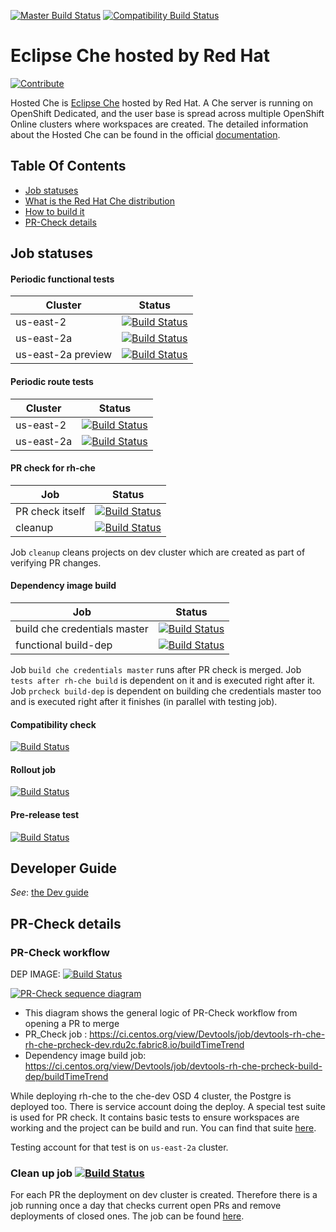[![Master Build Status](https://ci.centos.org/buildStatus/icon?subject=master&job=devtools-rh-che-build-che-credentials-master/)](https://ci.centos.org/job/devtools-rh-che-build-che-credentials-master/)
[![Compatibility Build Status](https://ci.centos.org/buildStatus/icon?subject=compatibility&job=devtools-rh-che-build-master/)](https://ci.centos.org/view/Devtools/job/devtools-rh-che-build-master/)

# Eclipse Che hosted by Red Hat

[![Contribute](https://raw.githubusercontent.com/redhat-developer-demos/quarkus-reactjs-postit-app/master/factory-contribute.svg)](https://localhost:8080/f?url=https://github.com/redhat-developer/rh-che)

Hosted Che is [Eclipse Che](https://www.eclipse.org/che/) hosted by Red Hat. A Che server is running on OpenShift Dedicated, and the user base is spread across multiple OpenShift Online clusters where workspaces are created. The detailed information about the Hosted Che can be found in the official [documentation](https://www.eclipse.org/che/docs/che-7/hosted-che/#about-hosted-che_hosted-che).

## Table Of Contents

* [Job statuses](#job-statuses)
* [What is the Red Hat Che distribution](#what-is-the-red-hat-che-distribution)
* [How to build it](#how-to-build-it)
* [PR-Check details](#pr-check-details)

## Job statuses

#### Periodic functional tests

| Cluster       | Status    |
| ------------- |-------------|
| us-east-2 | [![Build Status](https://ci.centos.org/buildStatus/icon?job=devtools-rh-che-periodic-prod-2/)](https://ci.centos.org/job/devtools-rh-che-periodic-prod-2/) |
| us-east-2a | [![Build Status](https://ci.centos.org/buildStatus/icon?job=devtools-rh-che-periodic-prod-2aProd)](https://ci.centos.org/view/Devtools/job/devtools-rh-che-periodic-prod-2aProd/) |
| us-east-2a preview | [![Build Status](https://ci.centos.org/buildStatus/icon?job=devtools-rh-che-periodic-prod-preview-2a/)](https://ci.centos.org/job/devtools-rh-che-periodic-prod-preview-2a/) |

#### Periodic route tests

| Cluster       | Status    |
| ------------- |-------------|
| us-east-2 | [![Build Status](https://ci.centos.org/buildStatus/icon?job=devtools-rh-che-periodic-route-2)](https://ci.centos.org/view/Devtools/job/devtools-rh-che-periodic-route-2) |
| us-east-2a | [![Build Status](https://ci.centos.org/buildStatus/icon?job=devtools-rh-che-periodic-route-2a)](https://ci.centos.org/view/Devtools/job/devtools-rh-che-periodic-route-2a/) |

#### PR check for rh-che

| Job       | Status    |
| ------------- |-------------|
| PR check itself | [![Build Status](https://ci.centos.org/buildStatus/icon?job=devtools-rh-che-rh-che-prcheck-dev.rdu2c.fabric8.io)](https://ci.centos.org/job/devtools-rh-che-rh-che-prcheck-dev.rdu2c.fabric8.io) |
| cleanup | [![Build Status](https://ci.centos.org/buildStatus/icon?job=devtools-rh-che-prcheck-cleanup)](https://ci.centos.org/job/devtools-rh-che-prcheck-cleanup) |

Job ```cleanup``` cleans projects on dev cluster which are created as part of verifying PR changes.

#### Dependency image build

| Job       | Status    |
| ------------- |-------------|
| build che credentials master | [![Build Status](https://ci.centos.org/buildStatus/icon?job=devtools-rh-che-build-che-credentials-master)](https://ci.centos.org/job/devtools-rh-che-build-che-credentials-master) |
| functional build-dep | [![Build Status](https://ci.centos.org/buildStatus/icon?job=devtools-rh-che-build-func-dep)](https://ci.centos.org/job/devtools-rh-che-build-func-dep) |


Job ```build che credentials master``` runs after PR check is merged. Job ```tests after rh-che build``` is dependent on it and is executed right after it. Job ```prcheck build-dep```
is dependent on building che credentials master too and is executed right after it finishes (in parallel with testing job). 

#### Compatibility check

[![Build Status](https://ci.centos.org/buildStatus/icon?job=devtools-rh-che-rh-che-compatibility-test-dev.rdu2c.fabric8.io)](https://ci.centos.org/job/devtools-rh-che-rh-che-compatibility-test-dev.rdu2c.fabric8.io)

#### Rollout job

[![Build Status](https://ci.centos.org/buildStatus/icon?job=devtools-rh-che-rollout-test-apps.che-dev.x6e0.p1.openshiftapps.com)](https://ci.centos.org/job/devtools-rh-che-rollout-test-apps.che-dev.x6e0.p1.openshiftapps.com/)

#### Pre-release test

[![Build Status](https://ci.centos.org/buildStatus/icon?job=devtools-rh-che-pre-release-test)](https://ci.centos.org/job/devtools-rh-che-pre-release-test)

## Developer Guide

*See*: [the Dev guide](./dev-guide.adoc)

## PR-Check details

### PR-Check workflow

DEP IMAGE: [![Build Status](https://ci.centos.org/view/Devtools/job/devtools-rh-che-prcheck-build-dep/badge/icon)](https://ci.centos.org/view/Devtools/job/devtools-rh-che-prcheck-build-dep/)

[![PR-Check sequence diagram](https://raw.githubusercontent.com/redhat-developer/rh-che/master/documentation/rh-che-prcheck/pr_check_general_squence_diagram.svg?sanitize=true)](https://raw.githubusercontent.com/redhat-developer/rh-che/master/documentation/rh-che-prcheck/pr_check_general_squence_diagram.svg?sanitize=true)

- This diagram shows the general logic of PR-Check workflow from opening a PR to merge
- PR_Check job : https://ci.centos.org/view/Devtools/job/devtools-rh-che-rh-che-prcheck-dev.rdu2c.fabric8.io/buildTimeTrend
- Dependency image build job: https://ci.centos.org/view/Devtools/job/devtools-rh-che-prcheck-build-dep/buildTimeTrend

While deploying rh-che to the che-dev OSD 4 cluster, the Postgre is deployed too. There is service account doing the deploy. 
A special test suite is used for PR check. It contains basic tests to ensure workspaces are working and the project can be build and run. You can find 
that suite [here](https://github.com/redhat-developer/rh-che/blob/master/functional-tests/src/test/resources/suites/prcheck.xml).

Testing account for that test is on ```us-east-2a``` cluster.

### Clean up job [![Build Status](https://ci.centos.org/view/Devtools/job/devtools-rh-che-prcheck-cleanup/badge/icon)](https://ci.centos.org/view/Devtools/job/devtools-rh-che-prcheck-cleanup/)

For each PR the deployment on dev cluster is created. Therefore there is a job running once a day that checks current open PRs and remove deployments of closed ones.
The job can be found [here](https://ci.centos.org/view/Devtools/job/devtools-rh-che-prcheck-cleanup/).

